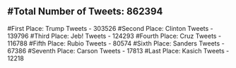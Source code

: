 #Total Number of Tweets: 862394 
---
#First Place: Trump Tweets - 303526
#Second Place: Clinton Tweets - 139796
#Third Place: Jeb! Tweets - 124293
#Fourth Place: Cruz Tweets - 116788
#Fifth Place: Rubio Tweets - 80574
#Sixth Place: Sanders Tweets - 67386
#Seventh Place: Carson Tweets - 17813
#Last Place: Kasich Tweets - 12218

